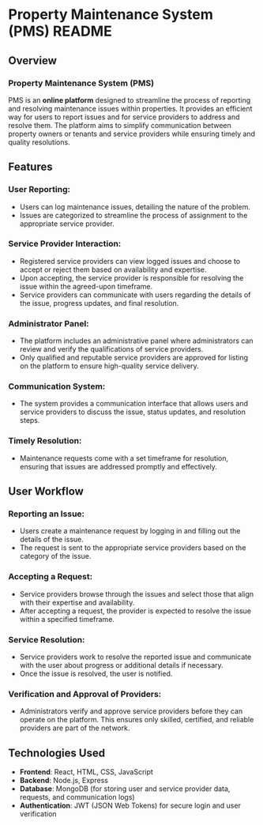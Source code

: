 # **Property Maintenance System (PMS) README**

## **Overview**

### **Property Maintenance System (PMS)**  
PMS is an **online platform** designed to streamline the process of reporting and resolving maintenance issues within properties. It provides an efficient way for users to report issues and for service providers to address and resolve them. The platform aims to simplify communication between property owners or tenants and service providers while ensuring timely and quality resolutions.

## **Features**

### **User Reporting:**

- Users can log maintenance issues, detailing the nature of the problem.
- Issues are categorized to streamline the process of assignment to the appropriate service provider.

### **Service Provider Interaction:**

- Registered service providers can view logged issues and choose to accept or reject them based on availability and expertise.
- Upon accepting, the service provider is responsible for resolving the issue within the agreed-upon timeframe.
- Service providers can communicate with users regarding the details of the issue, progress updates, and final resolution.

### **Administrator Panel:**

- The platform includes an administrative panel where administrators can review and verify the qualifications of service providers.
- Only qualified and reputable service providers are approved for listing on the platform to ensure high-quality service delivery.

### **Communication System:**

- The system provides a communication interface that allows users and service providers to discuss the issue, status updates, and resolution steps.

### **Timely Resolution:**

- Maintenance requests come with a set timeframe for resolution, ensuring that issues are addressed promptly and effectively.

## **User Workflow**

### **Reporting an Issue:**

- Users create a maintenance request by logging in and filling out the details of the issue.
- The request is sent to the appropriate service providers based on the category of the issue.

### **Accepting a Request:**

- Service providers browse through the issues and select those that align with their expertise and availability.
- After accepting a request, the provider is expected to resolve the issue within a specified timeframe.

### **Service Resolution:**

- Service providers work to resolve the reported issue and communicate with the user about progress or additional details if necessary.
- Once the issue is resolved, the user is notified.

### **Verification and Approval of Providers:**

- Administrators verify and approve service providers before they can operate on the platform. This ensures only skilled, certified, and reliable providers are part of the network.

## **Technologies Used**

- **Frontend**: React, HTML, CSS, JavaScript
- **Backend**: Node.js, Express
- **Database**: MongoDB (for storing user and service provider data, requests, and communication logs)
- **Authentication**: JWT (JSON Web Tokens) for secure login and user verification

